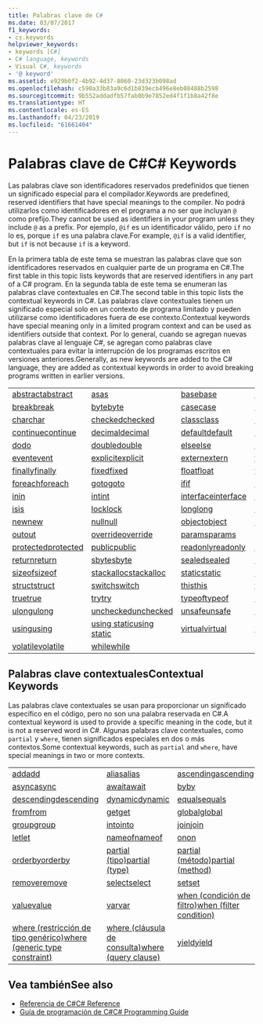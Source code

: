 ```yaml
---
title: Palabras clave de C#
ms.date: 03/07/2017
f1_keywords:
- cs.keywords
helpviewer_keywords:
- keywords [C#]
- C# language, keywords
- Visual C#, keywords
- '@ keyword'
ms.assetid: e929b0f2-4b92-4d37-8060-23d323b098ad
ms.openlocfilehash: c590a33b83a9c6d1b839ecb496e8eb08488b2598
ms.sourcegitcommit: 9b552addadfb57fab0b9e7852ed4f1f1b8a42f8e
ms.translationtype: HT
ms.contentlocale: es-ES
ms.lasthandoff: 04/23/2019
ms.locfileid: "61661404"
---
```

# <a name="c-keywords"></a><span data-ttu-id="4be66-102">Palabras clave de C#</span><span class="sxs-lookup"><span data-stu-id="4be66-102">C# Keywords</span></span>
<span data-ttu-id="4be66-103">Las palabras clave son identificadores reservados predefinidos que tienen un significado especial para el compilador.</span><span class="sxs-lookup"><span data-stu-id="4be66-103">Keywords are predefined, reserved identifiers that have special meanings to the compiler.</span></span> <span data-ttu-id="4be66-104">No podrá utilizarlos como identificadores en el programa a no ser que incluyan `@` como prefijo.</span><span class="sxs-lookup"><span data-stu-id="4be66-104">They cannot be used as identifiers in your program unless they include `@` as a prefix.</span></span> <span data-ttu-id="4be66-105">Por ejemplo, `@if` es un identificador válido, pero `if` no lo es, porque `if` es una palabra clave.</span><span class="sxs-lookup"><span data-stu-id="4be66-105">For example, `@if` is a valid identifier, but `if` is not because `if` is a keyword.</span></span>  
  
 <span data-ttu-id="4be66-106">En la primera tabla de este tema se muestran las palabras clave que son identificadores reservados en cualquier parte de un programa en C#.</span><span class="sxs-lookup"><span data-stu-id="4be66-106">The first table in this topic lists keywords that are reserved identifiers in any part of a C# program.</span></span> <span data-ttu-id="4be66-107">En la segunda tabla de este tema se enumeran las palabras clave contextuales en C#.</span><span class="sxs-lookup"><span data-stu-id="4be66-107">The second table in this topic lists the contextual keywords in C#.</span></span> <span data-ttu-id="4be66-108">Las palabras clave contextuales tienen un significado especial solo en un contexto de programa limitado y pueden utilizarse como identificadores fuera de ese contexto.</span><span class="sxs-lookup"><span data-stu-id="4be66-108">Contextual keywords have special meaning only in a limited program context and can be used as identifiers outside that context.</span></span> <span data-ttu-id="4be66-109">Por lo general, cuando se agregan nuevas palabras clave al lenguaje C#, se agregan como palabras clave contextuales para evitar la interrupción de los programas escritos en versiones anteriores.</span><span class="sxs-lookup"><span data-stu-id="4be66-109">Generally, as new keywords are added to the C# language, they are added as contextual keywords in order to avoid breaking programs written in earlier versions.</span></span>  
  
|||||  
|---|---|---|---|  
|[<span data-ttu-id="4be66-110">abstract</span><span class="sxs-lookup"><span data-stu-id="4be66-110">abstract</span></span>](../../../csharp/language-reference/keywords/abstract.md)|[<span data-ttu-id="4be66-111">as</span><span class="sxs-lookup"><span data-stu-id="4be66-111">as</span></span>](../../../csharp/language-reference/keywords/as.md)|[<span data-ttu-id="4be66-112">base</span><span class="sxs-lookup"><span data-stu-id="4be66-112">base</span></span>](../../../csharp/language-reference/keywords/base.md)|[<span data-ttu-id="4be66-113">bool</span><span class="sxs-lookup"><span data-stu-id="4be66-113">bool</span></span>](../../../csharp/language-reference/keywords/bool.md)|  
|[<span data-ttu-id="4be66-114">break</span><span class="sxs-lookup"><span data-stu-id="4be66-114">break</span></span>](../../../csharp/language-reference/keywords/break.md)|[<span data-ttu-id="4be66-115">byte</span><span class="sxs-lookup"><span data-stu-id="4be66-115">byte</span></span>](../../../csharp/language-reference/keywords/byte.md)|[<span data-ttu-id="4be66-116">case</span><span class="sxs-lookup"><span data-stu-id="4be66-116">case</span></span>](../../../csharp/language-reference/keywords/switch.md)|[<span data-ttu-id="4be66-117">catch</span><span class="sxs-lookup"><span data-stu-id="4be66-117">catch</span></span>](../../../csharp/language-reference/keywords/try-catch.md)|  
|[<span data-ttu-id="4be66-118">char</span><span class="sxs-lookup"><span data-stu-id="4be66-118">char</span></span>](../../../csharp/language-reference/keywords/char.md)|[<span data-ttu-id="4be66-119">checked</span><span class="sxs-lookup"><span data-stu-id="4be66-119">checked</span></span>](../../../csharp/language-reference/keywords/checked.md)|[<span data-ttu-id="4be66-120">class</span><span class="sxs-lookup"><span data-stu-id="4be66-120">class</span></span>](../../../csharp/language-reference/keywords/class.md)|[<span data-ttu-id="4be66-121">const</span><span class="sxs-lookup"><span data-stu-id="4be66-121">const</span></span>](../../../csharp/language-reference/keywords/const.md)|  
|[<span data-ttu-id="4be66-122">continue</span><span class="sxs-lookup"><span data-stu-id="4be66-122">continue</span></span>](../../../csharp/language-reference/keywords/continue.md)|[<span data-ttu-id="4be66-123">decimal</span><span class="sxs-lookup"><span data-stu-id="4be66-123">decimal</span></span>](../../../csharp/language-reference/keywords/decimal.md)|[<span data-ttu-id="4be66-124">default</span><span class="sxs-lookup"><span data-stu-id="4be66-124">default</span></span>](../../../csharp/language-reference/keywords/default.md)|[<span data-ttu-id="4be66-125">delegate</span><span class="sxs-lookup"><span data-stu-id="4be66-125">delegate</span></span>](../../../csharp/language-reference/keywords/delegate.md)|  
|[<span data-ttu-id="4be66-126">do</span><span class="sxs-lookup"><span data-stu-id="4be66-126">do</span></span>](../../../csharp/language-reference/keywords/do.md)|[<span data-ttu-id="4be66-127">double</span><span class="sxs-lookup"><span data-stu-id="4be66-127">double</span></span>](../../../csharp/language-reference/keywords/double.md)|[<span data-ttu-id="4be66-128">else</span><span class="sxs-lookup"><span data-stu-id="4be66-128">else</span></span>](../../../csharp/language-reference/keywords/if-else.md)|[<span data-ttu-id="4be66-129">enum</span><span class="sxs-lookup"><span data-stu-id="4be66-129">enum</span></span>](../../../csharp/language-reference/keywords/enum.md)|  
|[<span data-ttu-id="4be66-130">event</span><span class="sxs-lookup"><span data-stu-id="4be66-130">event</span></span>](../../../csharp/language-reference/keywords/event.md)|[<span data-ttu-id="4be66-131">explicit</span><span class="sxs-lookup"><span data-stu-id="4be66-131">explicit</span></span>](../../../csharp/language-reference/keywords/explicit.md)|[<span data-ttu-id="4be66-132">extern</span><span class="sxs-lookup"><span data-stu-id="4be66-132">extern</span></span>](../../../csharp/language-reference/keywords/extern.md)|[<span data-ttu-id="4be66-133">false</span><span class="sxs-lookup"><span data-stu-id="4be66-133">false</span></span>](../../../csharp/language-reference/keywords/false.md)|  
|[<span data-ttu-id="4be66-134">finally</span><span class="sxs-lookup"><span data-stu-id="4be66-134">finally</span></span>](../../../csharp/language-reference/keywords/try-finally.md)|[<span data-ttu-id="4be66-135">fixed</span><span class="sxs-lookup"><span data-stu-id="4be66-135">fixed</span></span>](../../../csharp/language-reference/keywords/fixed-statement.md)|[<span data-ttu-id="4be66-136">float</span><span class="sxs-lookup"><span data-stu-id="4be66-136">float</span></span>](../../../csharp/language-reference/keywords/float.md)|[<span data-ttu-id="4be66-137">for</span><span class="sxs-lookup"><span data-stu-id="4be66-137">for</span></span>](../../../csharp/language-reference/keywords/for.md)|  
|[<span data-ttu-id="4be66-138">foreach</span><span class="sxs-lookup"><span data-stu-id="4be66-138">foreach</span></span>](../../../csharp/language-reference/keywords/foreach-in.md)|[<span data-ttu-id="4be66-139">goto</span><span class="sxs-lookup"><span data-stu-id="4be66-139">goto</span></span>](../../../csharp/language-reference/keywords/goto.md)|[<span data-ttu-id="4be66-140">if</span><span class="sxs-lookup"><span data-stu-id="4be66-140">if</span></span>](../../../csharp/language-reference/keywords/if-else.md)|[<span data-ttu-id="4be66-141">implicit</span><span class="sxs-lookup"><span data-stu-id="4be66-141">implicit</span></span>](../../../csharp/language-reference/keywords/implicit.md)|  
|[<span data-ttu-id="4be66-142">in</span><span class="sxs-lookup"><span data-stu-id="4be66-142">in</span></span>](../../../csharp/language-reference/keywords/in.md)|[<span data-ttu-id="4be66-143">int</span><span class="sxs-lookup"><span data-stu-id="4be66-143">int</span></span>](../../../csharp/language-reference/keywords/int.md)|[<span data-ttu-id="4be66-144">interface</span><span class="sxs-lookup"><span data-stu-id="4be66-144">interface</span></span>](../../../csharp/language-reference/keywords/interface.md)|[<span data-ttu-id="4be66-145">internal</span><span class="sxs-lookup"><span data-stu-id="4be66-145">internal</span></span>](../../../csharp/language-reference/keywords/internal.md)|
|[<span data-ttu-id="4be66-146">is</span><span class="sxs-lookup"><span data-stu-id="4be66-146">is</span></span>](../../../csharp/language-reference/keywords/is.md)|[<span data-ttu-id="4be66-147">lock</span><span class="sxs-lookup"><span data-stu-id="4be66-147">lock</span></span>](../../../csharp/language-reference/keywords/lock-statement.md)|[<span data-ttu-id="4be66-148">long</span><span class="sxs-lookup"><span data-stu-id="4be66-148">long</span></span>](../../../csharp/language-reference/keywords/long.md)|[<span data-ttu-id="4be66-149">namespace</span><span class="sxs-lookup"><span data-stu-id="4be66-149">namespace</span></span>](../../../csharp/language-reference/keywords/namespace.md)|
|[<span data-ttu-id="4be66-150">new</span><span class="sxs-lookup"><span data-stu-id="4be66-150">new</span></span>](../../../csharp/language-reference/keywords/new.md)|[<span data-ttu-id="4be66-151">null</span><span class="sxs-lookup"><span data-stu-id="4be66-151">null</span></span>](../../../csharp/language-reference/keywords/null.md)|[<span data-ttu-id="4be66-152">object</span><span class="sxs-lookup"><span data-stu-id="4be66-152">object</span></span>](../../../csharp/language-reference/keywords/object.md)|[<span data-ttu-id="4be66-153">operator</span><span class="sxs-lookup"><span data-stu-id="4be66-153">operator</span></span>](../../../csharp/language-reference/keywords/operator.md)|
|[<span data-ttu-id="4be66-154">out</span><span class="sxs-lookup"><span data-stu-id="4be66-154">out</span></span>](../../../csharp/language-reference/keywords/out.md)|[<span data-ttu-id="4be66-155">override</span><span class="sxs-lookup"><span data-stu-id="4be66-155">override</span></span>](../../../csharp/language-reference/keywords/override.md)|[<span data-ttu-id="4be66-156">params</span><span class="sxs-lookup"><span data-stu-id="4be66-156">params</span></span>](../../../csharp/language-reference/keywords/params.md)|[<span data-ttu-id="4be66-157">private</span><span class="sxs-lookup"><span data-stu-id="4be66-157">private</span></span>](../../../csharp/language-reference/keywords/private.md)|
|[<span data-ttu-id="4be66-158">protected</span><span class="sxs-lookup"><span data-stu-id="4be66-158">protected</span></span>](../../../csharp/language-reference/keywords/protected.md)|[<span data-ttu-id="4be66-159">public</span><span class="sxs-lookup"><span data-stu-id="4be66-159">public</span></span>](../../../csharp/language-reference/keywords/public.md)|[<span data-ttu-id="4be66-160">readonly</span><span class="sxs-lookup"><span data-stu-id="4be66-160">readonly</span></span>](../../../csharp/language-reference/keywords/readonly.md)|[<span data-ttu-id="4be66-161">ref</span><span class="sxs-lookup"><span data-stu-id="4be66-161">ref</span></span>](../../../csharp/language-reference/keywords/ref.md)|
|[<span data-ttu-id="4be66-162">return</span><span class="sxs-lookup"><span data-stu-id="4be66-162">return</span></span>](../../../csharp/language-reference/keywords/return.md)|[<span data-ttu-id="4be66-163">sbyte</span><span class="sxs-lookup"><span data-stu-id="4be66-163">sbyte</span></span>](../../../csharp/language-reference/keywords/sbyte.md)|[<span data-ttu-id="4be66-164">sealed</span><span class="sxs-lookup"><span data-stu-id="4be66-164">sealed</span></span>](../../../csharp/language-reference/keywords/sealed.md)|[<span data-ttu-id="4be66-165">short</span><span class="sxs-lookup"><span data-stu-id="4be66-165">short</span></span>](../../../csharp/language-reference/keywords/short.md)||
[<span data-ttu-id="4be66-166">sizeof</span><span class="sxs-lookup"><span data-stu-id="4be66-166">sizeof</span></span>](../../../csharp/language-reference/keywords/sizeof.md)|[<span data-ttu-id="4be66-167">stackalloc</span><span class="sxs-lookup"><span data-stu-id="4be66-167">stackalloc</span></span>](../../../csharp/language-reference/keywords/stackalloc.md)|[<span data-ttu-id="4be66-168">static</span><span class="sxs-lookup"><span data-stu-id="4be66-168">static</span></span>](../../../csharp/language-reference/keywords/static.md)|[<span data-ttu-id="4be66-169">string</span><span class="sxs-lookup"><span data-stu-id="4be66-169">string</span></span>](../../../csharp/language-reference/keywords/string.md)|
|[<span data-ttu-id="4be66-170">struct</span><span class="sxs-lookup"><span data-stu-id="4be66-170">struct</span></span>](../../../csharp/language-reference/keywords/struct.md)|[<span data-ttu-id="4be66-171">switch</span><span class="sxs-lookup"><span data-stu-id="4be66-171">switch</span></span>](../../../csharp/language-reference/keywords/switch.md)|[<span data-ttu-id="4be66-172">this</span><span class="sxs-lookup"><span data-stu-id="4be66-172">this</span></span>](../../../csharp/language-reference/keywords/this.md)|[<span data-ttu-id="4be66-173">throw</span><span class="sxs-lookup"><span data-stu-id="4be66-173">throw</span></span>](../../../csharp/language-reference/keywords/throw.md)|
|[<span data-ttu-id="4be66-174">true</span><span class="sxs-lookup"><span data-stu-id="4be66-174">true</span></span>](../../../csharp/language-reference/keywords/true.md)|[<span data-ttu-id="4be66-175">try</span><span class="sxs-lookup"><span data-stu-id="4be66-175">try</span></span>](../../../csharp/language-reference/keywords/try-catch.md)|[<span data-ttu-id="4be66-176">typeof</span><span class="sxs-lookup"><span data-stu-id="4be66-176">typeof</span></span>](../../../csharp/language-reference/keywords/typeof.md)|[<span data-ttu-id="4be66-177">uint</span><span class="sxs-lookup"><span data-stu-id="4be66-177">uint</span></span>](../../../csharp/language-reference/keywords/uint.md)|
|[<span data-ttu-id="4be66-178">ulong</span><span class="sxs-lookup"><span data-stu-id="4be66-178">ulong</span></span>](../../../csharp/language-reference/keywords/ulong.md)|[<span data-ttu-id="4be66-179">unchecked</span><span class="sxs-lookup"><span data-stu-id="4be66-179">unchecked</span></span>](../../../csharp/language-reference/keywords/unchecked.md)|[<span data-ttu-id="4be66-180">unsafe</span><span class="sxs-lookup"><span data-stu-id="4be66-180">unsafe</span></span>](../../../csharp/language-reference/keywords/unsafe.md)|[<span data-ttu-id="4be66-181">ushort</span><span class="sxs-lookup"><span data-stu-id="4be66-181">ushort</span></span>](../../../csharp/language-reference/keywords/ushort.md)|
|[<span data-ttu-id="4be66-182">using</span><span class="sxs-lookup"><span data-stu-id="4be66-182">using</span></span>](../../../csharp/language-reference/keywords/using.md)|[<span data-ttu-id="4be66-183">using static</span><span class="sxs-lookup"><span data-stu-id="4be66-183">using static</span></span>](using-static.md)|[<span data-ttu-id="4be66-184">virtual</span><span class="sxs-lookup"><span data-stu-id="4be66-184">virtual</span></span>](../../../csharp/language-reference/keywords/virtual.md)|[<span data-ttu-id="4be66-185">void</span><span class="sxs-lookup"><span data-stu-id="4be66-185">void</span></span>](../../../csharp/language-reference/keywords/void.md)|
|[<span data-ttu-id="4be66-186">volatile</span><span class="sxs-lookup"><span data-stu-id="4be66-186">volatile</span></span>](../../../csharp/language-reference/keywords/volatile.md)|[<span data-ttu-id="4be66-187">while</span><span class="sxs-lookup"><span data-stu-id="4be66-187">while</span></span>](../../../csharp/language-reference/keywords/while.md)|

## <a name="contextual-keywords"></a><span data-ttu-id="4be66-188">Palabras clave contextuales</span><span class="sxs-lookup"><span data-stu-id="4be66-188">Contextual Keywords</span></span>  
 <span data-ttu-id="4be66-189">Las palabras clave contextuales se usan para proporcionar un significado específico en el código, pero no son una palabra reservada en C#.</span><span class="sxs-lookup"><span data-stu-id="4be66-189">A contextual keyword is used to provide a specific meaning in the code, but it is not a reserved word in C#.</span></span> <span data-ttu-id="4be66-190">Algunas palabras clave contextuales, como `partial` y `where`, tienen significados especiales en dos o más contextos.</span><span class="sxs-lookup"><span data-stu-id="4be66-190">Some contextual keywords, such as `partial` and `where`, have special meanings in two or more contexts.</span></span>  
  
||||  
|---|---|---|  
|[<span data-ttu-id="4be66-191">add</span><span class="sxs-lookup"><span data-stu-id="4be66-191">add</span></span>](add.md)|[<span data-ttu-id="4be66-192">alias</span><span class="sxs-lookup"><span data-stu-id="4be66-192">alias</span></span>](extern-alias.md)|[<span data-ttu-id="4be66-193">ascending</span><span class="sxs-lookup"><span data-stu-id="4be66-193">ascending</span></span>](ascending.md)|
|[<span data-ttu-id="4be66-194">async</span><span class="sxs-lookup"><span data-stu-id="4be66-194">async</span></span>](async.md)|[<span data-ttu-id="4be66-195">await</span><span class="sxs-lookup"><span data-stu-id="4be66-195">await</span></span>](await.md)|[<span data-ttu-id="4be66-196">by</span><span class="sxs-lookup"><span data-stu-id="4be66-196">by</span></span>](by.md)|
|[<span data-ttu-id="4be66-197">descending</span><span class="sxs-lookup"><span data-stu-id="4be66-197">descending</span></span>](descending.md)|[<span data-ttu-id="4be66-198">dynamic</span><span class="sxs-lookup"><span data-stu-id="4be66-198">dynamic</span></span>](dynamic.md)|[<span data-ttu-id="4be66-199">equals</span><span class="sxs-lookup"><span data-stu-id="4be66-199">equals</span></span>](equals.md)|
|[<span data-ttu-id="4be66-200">from</span><span class="sxs-lookup"><span data-stu-id="4be66-200">from</span></span>](from-clause.md)|[<span data-ttu-id="4be66-201">get</span><span class="sxs-lookup"><span data-stu-id="4be66-201">get</span></span>](get.md)|[<span data-ttu-id="4be66-202">global</span><span class="sxs-lookup"><span data-stu-id="4be66-202">global</span></span>](global.md)|
|[<span data-ttu-id="4be66-203">group</span><span class="sxs-lookup"><span data-stu-id="4be66-203">group</span></span>](group-clause.md)|[<span data-ttu-id="4be66-204">into</span><span class="sxs-lookup"><span data-stu-id="4be66-204">into</span></span>](into.md)|[<span data-ttu-id="4be66-205">join</span><span class="sxs-lookup"><span data-stu-id="4be66-205">join</span></span>](join-clause.md)|
|[<span data-ttu-id="4be66-206">let</span><span class="sxs-lookup"><span data-stu-id="4be66-206">let</span></span>](let-clause.md)|[<span data-ttu-id="4be66-207">nameof</span><span class="sxs-lookup"><span data-stu-id="4be66-207">nameof</span></span>](nameof.md)|[<span data-ttu-id="4be66-208">on</span><span class="sxs-lookup"><span data-stu-id="4be66-208">on</span></span>](on.md)|
|[<span data-ttu-id="4be66-209">orderby</span><span class="sxs-lookup"><span data-stu-id="4be66-209">orderby</span></span>](orderby-clause.md)|[<span data-ttu-id="4be66-210">partial (tipo)</span><span class="sxs-lookup"><span data-stu-id="4be66-210">partial (type)</span></span>](partial-type.md)|[<span data-ttu-id="4be66-211">partial (método)</span><span class="sxs-lookup"><span data-stu-id="4be66-211">partial (method)</span></span>](partial-method.md)|
|[<span data-ttu-id="4be66-212">remove</span><span class="sxs-lookup"><span data-stu-id="4be66-212">remove</span></span>](remove.md)|[<span data-ttu-id="4be66-213">select</span><span class="sxs-lookup"><span data-stu-id="4be66-213">select</span></span>](select-clause.md)|[<span data-ttu-id="4be66-214">set</span><span class="sxs-lookup"><span data-stu-id="4be66-214">set</span></span>](set.md)|
|[<span data-ttu-id="4be66-215">value</span><span class="sxs-lookup"><span data-stu-id="4be66-215">value</span></span>](value.md)|[<span data-ttu-id="4be66-216">var</span><span class="sxs-lookup"><span data-stu-id="4be66-216">var</span></span>](var.md)|[<span data-ttu-id="4be66-217">when (condición de filtro)</span><span class="sxs-lookup"><span data-stu-id="4be66-217">when (filter condition)</span></span>](when.md)|
|[<span data-ttu-id="4be66-218">where (restricción de tipo genérico)</span><span class="sxs-lookup"><span data-stu-id="4be66-218">where (generic type constraint)</span></span>](where-generic-type-constraint.md)|[<span data-ttu-id="4be66-219">where (cláusula de consulta)</span><span class="sxs-lookup"><span data-stu-id="4be66-219">where (query clause)</span></span>](where-clause.md)|[<span data-ttu-id="4be66-220">yield</span><span class="sxs-lookup"><span data-stu-id="4be66-220">yield</span></span>](yield.md)|
  
## <a name="see-also"></a><span data-ttu-id="4be66-221">Vea también</span><span class="sxs-lookup"><span data-stu-id="4be66-221">See also</span></span>

- [<span data-ttu-id="4be66-222">Referencia de C#</span><span class="sxs-lookup"><span data-stu-id="4be66-222">C# Reference</span></span>](../../../csharp/language-reference/index.md)
- [<span data-ttu-id="4be66-223">Guía de programación de C#</span><span class="sxs-lookup"><span data-stu-id="4be66-223">C# Programming Guide</span></span>](../../../csharp/programming-guide/index.md)

